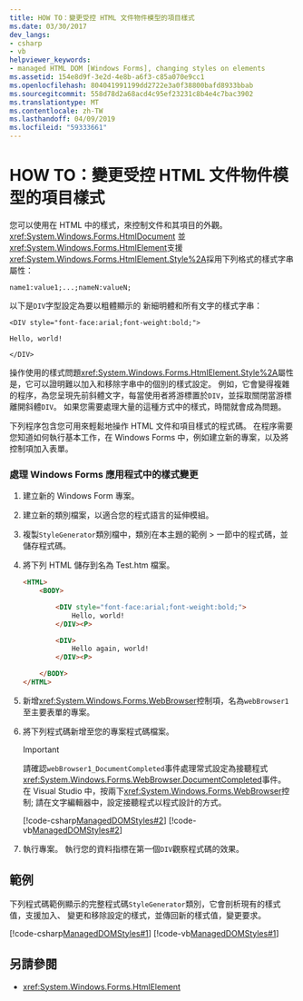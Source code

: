 ```yaml
---
title: HOW TO：變更受控 HTML 文件物件模型的項目樣式
ms.date: 03/30/2017
dev_langs:
- csharp
- vb
helpviewer_keywords:
- managed HTML DOM [Windows Forms], changing styles on elements
ms.assetid: 154e8d9f-3e2d-4e8b-a6f3-c85a070e9cc1
ms.openlocfilehash: 804041991199dd2722e3a0f38800bafd8933bbab
ms.sourcegitcommit: 558d78d2a68acd4c95ef23231c8b4e4c7bac3902
ms.translationtype: MT
ms.contentlocale: zh-TW
ms.lasthandoff: 04/09/2019
ms.locfileid: "59333661"
---
```

# <a name="how-to-change-styles-on-an-element-in-the-managed-html-document-object-model"></a>HOW TO：變更受控 HTML 文件物件模型的項目樣式

您可以使用在 HTML 中的樣式，來控制文件和其項目的外觀。 <xref:System.Windows.Forms.HtmlDocument> 並<xref:System.Windows.Forms.HtmlElement>支援<xref:System.Windows.Forms.HtmlElement.Style%2A>採用下列格式的樣式字串屬性：

`name1:value1;...;nameN:valueN;`

以下是`DIV`字型設定為要以粗體顯示的 新細明體和所有文字的樣式字串：

`<DIV style="font-face:arial;font-weight:bold;">`

`Hello, world!`

`</DIV>`

操作使用的樣式問題<xref:System.Windows.Forms.HtmlElement.Style%2A>屬性是，它可以證明難以加入和移除字串中的個別的樣式設定。 例如，它會變得複雜的程序，為您呈現先前斜體文字，每當使用者將游標置於`DIV`，並採取關閉當游標離開斜體`DIV`。 如果您需要處理大量的這種方式中的樣式，時間就會成為問題。

下列程序包含您可用來輕鬆地操作 HTML 文件和項目樣式的程式碼。 在程序需要您知道如何執行基本工作，在 Windows Forms 中，例如建立新的專案，以及將控制項加入表單。

### <a name="to-process-style-changes-in-a-windows-forms-application"></a>處理 Windows Forms 應用程式中的樣式變更

1. 建立新的 Windows Form 專案。

2. 建立新的類別檔案，以適合您的程式語言的延伸模組。

3. 複製`StyleGenerator`類別檔中，類別在本主題的範例 > 一節中的程式碼，並儲存程式碼。

4. 將下列 HTML 儲存到名為 Test.htm 檔案。

    ```html
    <HTML>
        <BODY>

            <DIV style="font-face:arial;font-weight:bold;">
                Hello, world!
            </DIV><P>

            <DIV>
                Hello again, world!
            </DIV><P>

        </BODY>
    </HTML>
    ```

5. 新增<xref:System.Windows.Forms.WebBrowser>控制項，名為`webBrowser1`至主要表單的專案。

6. 將下列程式碼新增至您的專案程式碼檔案。

    > [!IMPORTANT]
    >  請確認`webBrowser1_DocumentCompleted`事件處理常式設定為接聽程式<xref:System.Windows.Forms.WebBrowser.DocumentCompleted>事件。 在 Visual Studio 中，按兩下<xref:System.Windows.Forms.WebBrowser>控制; 請在文字編輯器中，設定接聽程式以程式設計的方式。  
  
     [!code-csharp[ManagedDOMStyles#2](~/samples/snippets/csharp/VS_Snippets_Winforms/ManagedDOMStyles/CS/Form1.cs#2)]
     [!code-vb[ManagedDOMStyles#2](~/samples/snippets/visualbasic/VS_Snippets_Winforms/ManagedDOMStyles/VB/Form1.vb#2)]  
  
7. 執行專案。 執行您的資料指標在第一個`DIV`觀察程式碼的效果。  
  
## <a name="example"></a>範例  
 下列程式碼範例顯示的完整程式碼`StyleGenerator`類別，它會剖析現有的樣式值，支援加入、 變更和移除設定的樣式，並傳回新的樣式值，變更要求。  
  
 [!code-csharp[ManagedDOMStyles#1](~/samples/snippets/csharp/VS_Snippets_Winforms/ManagedDOMStyles/CS/StyleGenerator.cs#1)]
 [!code-vb[ManagedDOMStyles#1](~/samples/snippets/visualbasic/VS_Snippets_Winforms/ManagedDOMStyles/VB/StyleGenerator.vb#1)]  
  
## <a name="see-also"></a>另請參閱

- <xref:System.Windows.Forms.HtmlElement>
